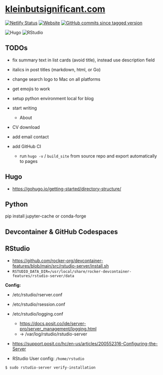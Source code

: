 
<!-- README.md is generated from README.Rmd. Please edit that file -->

# [kleinbutsignificant.com](https://www.kleinbutsignificant.com)

<!-- badges: start -->

[![Netlify
Status](https://api.netlify.com/api/v1/badges/7fcdb00f-8ea5-499d-a803-2a61544f74f7/deploy-status)](https://app.netlify.com/sites/kleinbutsignificant/deploys)
[![Website](https://img.shields.io/website?url=https%3A%2F%2Fwww.kleinbutsignificant.com&link=https%3A%2F%2Fwww.kleinbutsignificant.com)](https://www.kleinbutsignificant.com)
[![GitHub commits since tagged
version](https://img.shields.io/github/commits-since/adityatelange/hugo-PaperMod/71ce72b1bfb868b406c369c958f8682c63940e01?style=flat&logo=github&label=Commits%20since%20last%20theme%20submodule%20pull)](https://github.com/adityatelange/hugo-PaperMod/compare/71ce72b1bfb868b406c369c958f8682c63940e01...master)

<!-- [![GitHub commits since tagged version](https://img.shields.io/github/commits-since/adityatelange/hugo-PaperMod/d6cd6d91757c6966a6573c21c0311ba5d957263f?style=flat&logo=github&label=Commits%20since%20last%20theme%20submodule%20pull)](https://github.com/adityatelange/hugo-PaperMod/compare/d6cd6d91757c6966a6573c21c0311ba5d957263f...master) -->
<!-- https://shields.io/badges/git-hub-commits-since-tagged-version -->
<!-- https://github.com/adityatelange/hugo-PaperMod/commits/master -->
<!-- https://github.com/adityatelange/hugo-PaperMod/compare/master...21ae19bc2b02089a234509bd4d4bb3a72659999a -->

![Hugo](https://img.shields.io/badge/Hugo-black.svg?style=for-the-badge&logo=Hugo)
![RStudio](https://img.shields.io/badge/RStudio-4285F4?style=for-the-badge&logo=rstudio&logoColor=white)

<!-- ![R](https://img.shields.io/badge/r-%23276DC3.svg?style=for-the-badge&logo=r&logoColor=white) -->
<!-- badges: end -->

## TODOs

- fix summary text in list cards (avoid title), instead use description
  field

- italics in post titles (markdown, html, or Go)

- change search logo to Mac on all platforms

- get emojis to work

- setup python environment local for blog

- start writing

  - About

- CV download

- add email contact

- add GitHub CI

  - run `hugo -v` / `build_site` from source repo and export
    automatically to pages

## Hugo

- <https://gohugo.io/getting-started/directory-structure/>

## Python

pip install jupyter-cache or conda-forge

## Devcontainer & GitHub Codespaces

## RStudio

- <https://github.com/rocker-org/devcontainer-features/blob/main/src/rstudio-server/install.sh>
- `RSTUDIO_DATA_DIR=/usr/local/share/rocker-devcontainer-features/rstudio-server/data`

**Config:**

- /etc/rstudio/rserver.conf

- /etc/rstudio/rsession.conf

- /etc/rstudio/logging.conf

  - <https://docs.posit.co/ide/server-pro/server_management/logging.html>
  - -\> /var/log/rstudio/rstudio-server

- <https://support.posit.co/hc/en-us/articles/200552316-Configuring-the-Server>

- RStudio User config: `/home/rstudio`

<!-- -->

    $ sudo rstudio-server verify-installation
